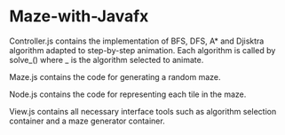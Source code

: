 # Maze-with-Javafx


Controller.js contains the implementation of BFS, DFS, A* and Djisktra algorithm adapted to step-by-step animation.
Each algorithm is called by solve_() where _ is the algorithm selected to animate. 

Maze.js contains the code for generating a random maze.

Node.js contains the code for representing each tile in the maze.

View.js contains all necessary interface tools such as algorithm selection container and a maze generator container.
